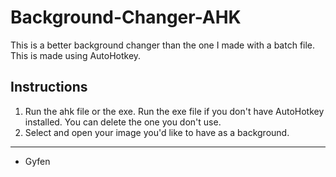 # Background-Changer-AHK
This is a better background changer than the one I made with a batch file. This is made using AutoHotkey.

## Instructions
1. Run the ahk file or the exe. Run the exe file if you don't have AutoHotkey installed. You can delete the one you don't use.
2. Select and open your image you'd like to have as a background.

***
- Gyfen

